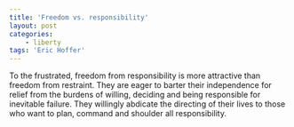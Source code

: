 ```yaml
---
title: 'Freedom vs. responsibility'
layout: post
categories:
    - liberty
tags: 'Eric Hoffer'
---
```


To the frustrated, freedom from responsibility is more attractive than freedom from restraint. They are eager to barter their independence for relief from the burdens of willing, deciding and being responsible for inevitable failure. They willingly abdicate the directing of their lives to those who want to plan, command and shoulder all responsibility.